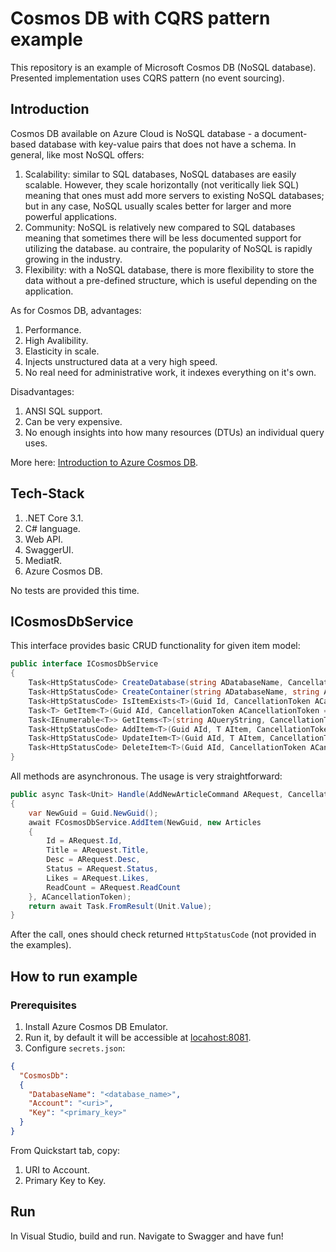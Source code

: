 # Cosmos DB with CQRS pattern example

This repository is an example of Microsoft Cosmos DB (NoSQL database). Presented implementation uses CQRS pattern (no event sourcing).

## Introduction

Cosmos DB available on Azure Cloud is NoSQL database - a document-based database with key-value pairs that does not have a schema. In general, like most NoSQL offers:

1. Scalability: similar to SQL databases, NoSQL databases are easily scalable. However, they scale horizontally (not veritically liek SQL) meaning that ones must add more servers to existing NoSQL databases; but in any case, NoSQL usually scales better for larger and more powerful applications.
1. Community: NoSQL is relatively new compared to SQL databases meaning that sometimes there will be less documented support for utilizing the database. au contraire, the popularity of NoSQL is rapidly growing in the industry.
1. Flexibility: with a NoSQL database, there is more flexibility to store the data without a pre-defined structure, which is useful depending on the application.

As for Cosmos DB, advantages:

1. Performance.
1. High Avalibility.
1. Elasticity in scale.
1. Injects unstructured data at a very high speed.
1. No real need for administrative work, it indexes everything on it's own.

Disadvantages:

1. ANSI SQL support.
1. Can be very expensive.
1. No enough insights into how many resources (DTUs) an individual query uses.

More here: [Introduction to Azure Cosmos DB](https://docs.microsoft.com/en-us/azure/cosmos-db/introduction).

## Tech-Stack

1. .NET Core 3.1.
1. C# language.
1. Web API.
1. SwaggerUI.
1. MediatR.
1. Azure Cosmos DB.

No tests are provided this time.

## ICosmosDbService

This interface provides basic CRUD functionality for given item model:

```csharp
public interface ICosmosDbService
{
    Task<HttpStatusCode> CreateDatabase(string ADatabaseName, CancellationToken ACancellationToken = default);
    Task<HttpStatusCode> CreateContainer(string ADatabaseName, string AContainerName, Guid AId, CancellationToken ACancellationToken = default);
    Task<HttpStatusCode> IsItemExists<T>(Guid Id, CancellationToken ACancellationToken = default) where T : class;
    Task<T> GetItem<T>(Guid AId, CancellationToken ACancellationToken = default) where T : class;
    Task<IEnumerable<T>> GetItems<T>(string AQueryString, CancellationToken ACancellationToken = default) where T : class;
    Task<HttpStatusCode> AddItem<T>(Guid AId, T AItem, CancellationToken ACancellationToken = default);
    Task<HttpStatusCode> UpdateItem<T>(Guid AId, T AItem, CancellationToken ACancellationToken = default);
    Task<HttpStatusCode> DeleteItem<T>(Guid AId, CancellationToken ACancellationToken = default);
}
```

All methods are asynchronous. The usage is very straightforward:

```csharp
public async Task<Unit> Handle(AddNewArticleCommand ARequest, CancellationToken ACancellationToken)
{
    var NewGuid = Guid.NewGuid();
    await FCosmosDbService.AddItem(NewGuid, new Articles
    {
        Id = ARequest.Id,
        Title = ARequest.Title,
        Desc = ARequest.Desc,
        Status = ARequest.Status,
        Likes = ARequest.Likes,
        ReadCount = ARequest.ReadCount
    }, ACancellationToken);
    return await Task.FromResult(Unit.Value);
}
```

After the call, ones should check returned `HttpStatusCode` (not provided in the examples).

## How to run example

### Prerequisites

1. Install Azure Cosmos DB Emulator.
1. Run it, by default it will be accessible at [locahost:8081](https://localhost:8081/_explorer/index.html).
1. Configure `secrets.json`: 

```json
{
  "CosmosDb": 
  {
    "DatabaseName": "<database_name>",
    "Account": "<uri>",
    "Key": "<primary_key>"
  }
}
```

From Quickstart tab, copy:

1. URI to Account.
1. Primary Key to Key.

## Run

In Visual Studio, build and run. Navigate to Swagger and have fun!
